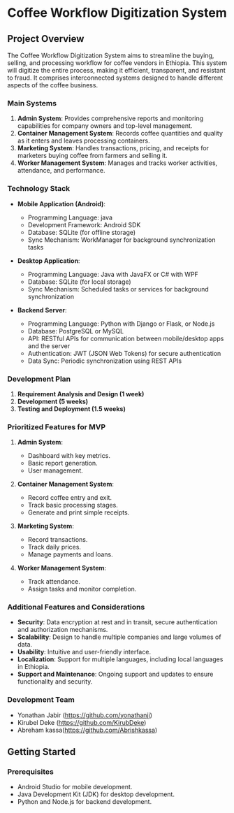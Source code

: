 # Coffee Workflow Digitization System

## Project Overview

The Coffee Workflow Digitization System aims to streamline the buying, selling, and processing workflow for coffee vendors in Ethiopia. This system will digitize the entire process, making it efficient, transparent, and resistant to fraud. It comprises interconnected systems designed to handle different aspects of the coffee business.

### Main Systems

1. **Admin System**: Provides comprehensive reports and monitoring capabilities for company owners and top-level management.
2. **Container Management System**: Records coffee quantities and quality as it enters and leaves processing containers.
3. **Marketing System**: Handles transactions, pricing, and receipts for marketers buying coffee from farmers and selling it.
4. **Worker Management System**: Manages and tracks worker activities, attendance, and performance.

### Technology Stack

- **Mobile Application (Android)**:
    
    - Programming Language: java
    - Development Framework: Android SDK
    - Database: SQLite (for offline storage)
    - Sync Mechanism: WorkManager for background synchronization tasks
- **Desktop Application**:
    
    - Programming Language: Java with JavaFX or C# with WPF
    - Database: SQLite (for local storage)
    - Sync Mechanism: Scheduled tasks or services for background synchronization
- **Backend Server**:
    
    - Programming Language: Python with Django or Flask, or Node.js
    - Database: PostgreSQL or MySQL
    - API: RESTful APIs for communication between mobile/desktop apps and the server
    - Authentication: JWT (JSON Web Tokens) for secure authentication
    - Data Sync: Periodic synchronization using REST APIs

### Development Plan

1. **Requirement Analysis and Design (1 week)**
2. **Development (5 weeks)**
3. **Testing and Deployment (1.5 weeks)**

### Prioritized Features for MVP

1. **Admin System**:
    
    - Dashboard with key metrics.
    - Basic report generation.
    - User management.
2. **Container Management System**:
    
    - Record coffee entry and exit.
    - Track basic processing stages.
    - Generate and print simple receipts.
3. **Marketing System**:
    
    - Record transactions.
    - Track daily prices.
    - Manage payments and loans.
4. **Worker Management System**:
    
    - Track attendance.
    - Assign tasks and monitor completion.

### Additional Features and Considerations

- **Security**: Data encryption at rest and in transit, secure authentication and authorization mechanisms.
- **Scalability**: Design to handle multiple companies and large volumes of data.
- **Usability**: Intuitive and user-friendly interface.
- **Localization**: Support for multiple languages, including local languages in Ethiopia.
- **Support and Maintenance**: Ongoing support and updates to ensure functionality and security.

### Development Team

- Yonathan Jabir (https://github.com/yonathanjj)
- Kirubel Deke (https://github.com/KirubDeke)
- Abreham kassa(https://github.com/Abrishkassa)

## Getting Started

### Prerequisites

- Android Studio for mobile development.
- Java Development Kit (JDK) for desktop development.
- Python and Node.js for backend development.
